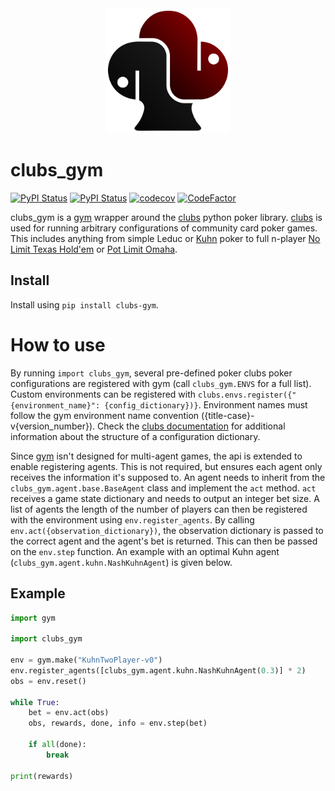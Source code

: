 <div align="center">

<img src="./clubs_gym/resources/images/black_red_logo.svg" alt="Logo" width=200px>

</div>

# clubs_gym

[![PyPI Status](https://badge.fury.io/py/clubs_gym.svg)](https://badge.fury.io/py/clubs_gym)
[![PyPI Status](https://pepy.tech/badge/clubs_gym)](https://pepy.tech/project/clubs_gym)
[![codecov](https://codecov.io/gh/fschlatt/clubs_gym/branch/master/graph/badge.svg)](https://codecov.io/gh/fschlatt/clubs_gym)
[![CodeFactor](https://www.codefactor.io/repository/github/fschlatt/clubs_gym/badge)](https://www.codefactor.io/repository/github/fschlatt/clubs_gym)

clubs_gym is a [gym](https://gym.openai.com/) wrapper around the [clubs](https://github.com/fschlatt/clubs) python poker library. [clubs](https://github.com/fschlatt/clubs) is used for running arbitrary configurations of community card poker games. This includes anything from simple Leduc or [Kuhn](https://en.wikipedia.org/wiki/Kuhn_poker) poker to full n-player [No Limit Texas Hold'em](https://en.wikipedia.org/wiki/Texas_hold_%27em) or [Pot Limit Omaha](https://en.wikipedia.org/wiki/Omaha_hold_%27em#Pot-limit_Omaha).
## Install

Install using `pip install clubs-gym`.

# How to use

By running `import clubs_gym`, several pre-defined poker clubs poker configurations are registered with gym (call `clubs_gym.ENVS` for a full list). Custom environments can be registered with `clubs.envs.register({"{environment_name}": {config_dictionary})}`. Environment names must follow the gym environment name convention ({title-case}-v{version_number}). Check the [clubs documentation](https://clubs.readthedocs.io/en/latest/index.html) for additional information about the structure of a configuration dictionary.

Since [gym](https://gym.openai.com/) isn't designed for multi-agent games, the api is extended to enable registering agents. This is not required, but ensures each agent only receives the information it's supposed to. An agent needs to inherit from the `clubs_gym.agent.base.BaseAgent` class and implement the `act` method. `act` receives a game state dictionary and needs to output an integer bet size. A list of agents the length of the number of players can then be registered with the environment using `env.register_agents`. By calling `env.act({observation_dictionary})`, the observation dictionary is passed to the correct agent and the agent's bet is returned. This can then be passed on the `env.step` function. An example with an optimal Kuhn agent (`clubs_gym.agent.kuhn.NashKuhnAgent`) is given below.

## Example

```python
import gym

import clubs_gym

env = gym.make("KuhnTwoPlayer-v0")
env.register_agents([clubs_gym.agent.kuhn.NashKuhnAgent(0.3)] * 2)
obs = env.reset()

while True:
    bet = env.act(obs)
    obs, rewards, done, info = env.step(bet)

    if all(done):
        break

print(rewards)
```